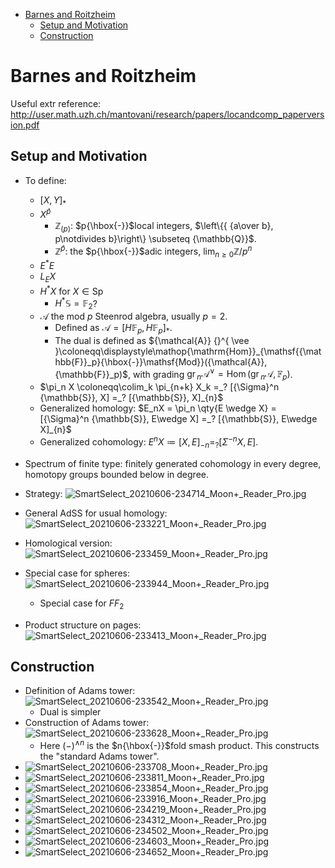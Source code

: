 -   [Barnes and Roitzheim](#barnes-and-roitzheim)
    -   [Setup and Motivation](#setup-and-motivation)
    -   [Construction](#construction)














Barnes and Roitzheim
====================

Useful extr reference: <http://user.math.uzh.ch/mantovani/research/papers/locandcomp_paperversion.pdf>

Setup and Motivation
--------------------

-   To define:

    -   $[X, Y]_*$
    -   $X{ {}^{ \widehat{p} } }$
        -   ${\mathbb{Z}}_{(p)}$: $p{\hbox{-}}$local integers, $\left\{{ {a\over b}, p\notdivides b}\right\} \subseteq {\mathbb{Q}}$.
        -   ${\mathbb{Z}}{ {}^{ \widehat{p} } }$: the $p{\hbox{-}}$adic integers, $\lim_{n\geq 0}{\mathbb{Z}}/p^n$
    -   $E^* E$
    -   $L_E X$
    -   $H^* X$ for $X\in {\mathsf{Sp}}$
        -   $H^* {\mathbb{S}}= {\mathbb{F}}_2$?
    -   ${\mathcal{A}}$ the mod $p$ Steenrod algebra, usually $p=2$.
        -   Defined as ${\mathcal{A}}= [H{\mathbb{F}}_p, H{\mathbb{F}}_p]_*$.
        -   The dual is defined as ${\mathcal{A}} {}^{ \vee }\coloneqq\displaystyle\mathop{\mathrm{Hom}}_{\mathsf{{\mathbb{F}}_p}{\hbox{-}}\mathsf{Mod}}({\mathcal{A}}, {\mathbb{F}}_p)$, with grading ${\mathsf{gr}\,}_n {\mathcal{A}} {}^{ \vee }= \mathop{\mathrm{Hom}}({\mathsf{gr}\,}_n {\mathcal{A}}, {\mathbb{F}}_p)$.
    -   $\pi_n X \coloneqq\colim_k \pi_{n+k} X_k =_? [{\Sigma}^n {\mathbb{S}}, X] =_? [{\mathbb{S}}, X]_{n}$
    -   Generalized homology: $E_nX = \pi_n \qty{E \wedge X} = [{\Sigma}^n {\mathbb{S}}, E\wedge X] =_? [{\mathbb{S}}, E\wedge X]_{n}$
    -   Generalized cohomology: $E^n X \coloneqq[X, E]_{-n} =_? [{\Sigma}^{-n}X, E]$.

-   Spectrum of finite type: finitely generated cohomology in every degree, homotopy groups bounded below in degree.

-   Strategy: ![SmartSelect_20210606-234714_Moon+\_Reader_Pro.jpg](figures/SmartSelect_20210606-234714_Moon+_Reader_Pro.jpg)

-   General AdSS for usual homology: ![SmartSelect_20210606-233221_Moon+\_Reader_Pro.jpg](figures/SmartSelect_20210606-233221_Moon+_Reader_Pro.jpg)

-   Homological version: ![SmartSelect_20210606-233459_Moon+\_Reader_Pro.jpg](figures/SmartSelect_20210606-233459_Moon+_Reader_Pro.jpg)

-   Special case for spheres: ![SmartSelect_20210606-233944_Moon+\_Reader_Pro.jpg](figures/SmartSelect_20210606-233944_Moon+_Reader_Pro.jpg)

    -   Special case for $FF_2$

-   Product structure on pages: ![SmartSelect_20210606-233413_Moon+\_Reader_Pro.jpg](figures/SmartSelect_20210606-233413_Moon+_Reader_Pro.jpg)

Construction
------------

-   Definition of Adams tower: ![SmartSelect_20210606-233542_Moon+\_Reader_Pro.jpg](figures/SmartSelect_20210606-233542_Moon+_Reader_Pro.jpg)
    -   Dual is simpler
-   Construction of Adams tower: ![SmartSelect_20210606-233628_Moon+\_Reader_Pro.jpg](figures/SmartSelect_20210606-233628_Moon+_Reader_Pro.jpg)
    -   Here $({-})^{\wedge n}$ is the $n{\hbox{-}}$fold smash product. This constructs the "standard Adams tower".
-   ![SmartSelect_20210606-233708_Moon+\_Reader_Pro.jpg](figures/SmartSelect_20210606-233708_Moon+_Reader_Pro.jpg "fig:")
-   ![SmartSelect_20210606-233811_Moon+\_Reader_Pro.jpg](figures/SmartSelect_20210606-233811_Moon+_Reader_Pro.jpg "fig:")
-   ![SmartSelect_20210606-233854_Moon+\_Reader_Pro.jpg](figures/SmartSelect_20210606-233854_Moon+_Reader_Pro.jpg "fig:")
-   ![SmartSelect_20210606-233916_Moon+\_Reader_Pro.jpg](figures/SmartSelect_20210606-233916_Moon+_Reader_Pro.jpg "fig:")
-   ![SmartSelect_20210606-234219_Moon+\_Reader_Pro.jpg](figures/SmartSelect_20210606-234219_Moon+_Reader_Pro.jpg "fig:")
-   ![SmartSelect_20210606-234312_Moon+\_Reader_Pro.jpg](figures/SmartSelect_20210606-234312_Moon+_Reader_Pro.jpg "fig:")
-   ![SmartSelect_20210606-234502_Moon+\_Reader_Pro.jpg](figures/SmartSelect_20210606-234502_Moon+_Reader_Pro.jpg "fig:")
-   ![SmartSelect_20210606-234603_Moon+\_Reader_Pro.jpg](figures/SmartSelect_20210606-234603_Moon+_Reader_Pro.jpg "fig:")
-   ![SmartSelect_20210606-234652_Moon+\_Reader_Pro.jpg](figures/SmartSelect_20210606-234652_Moon+_Reader_Pro.jpg "fig:")
